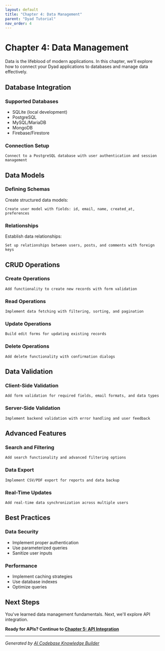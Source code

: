 ```yaml
---
layout: default
title: "Chapter 4: Data Management"
parent: "Dyad Tutorial"
nav_order: 4
---
```


# Chapter 4: Data Management

Data is the lifeblood of modern applications. In this chapter, we'll explore how to connect your Dyad applications to databases and manage data effectively.

## Database Integration

### Supported Databases

- SQLite (local development)
- PostgreSQL
- MySQL/MariaDB
- MongoDB
- Firebase/Firestore

### Connection Setup

```
Connect to a PostgreSQL database with user authentication and session management
```

## Data Models

### Defining Schemas

Create structured data models:

```
Create user model with fields: id, email, name, created_at, preferences
```

### Relationships

Establish data relationships:

```
Set up relationships between users, posts, and comments with foreign keys
```

## CRUD Operations

### Create Operations

```
Add functionality to create new records with form validation
```

### Read Operations

```
Implement data fetching with filtering, sorting, and pagination
```

### Update Operations

```
Build edit forms for updating existing records
```

### Delete Operations

```
Add delete functionality with confirmation dialogs
```

## Data Validation

### Client-Side Validation

```
Add form validation for required fields, email formats, and data types
```

### Server-Side Validation

```
Implement backend validation with error handling and user feedback
```

## Advanced Features

### Search and Filtering

```
Add search functionality and advanced filtering options
```

### Data Export

```
Implement CSV/PDF export for reports and data backup
```

### Real-Time Updates

```
Add real-time data synchronization across multiple users
```

## Best Practices

### Data Security

- Implement proper authentication
- Use parameterized queries
- Sanitize user inputs

### Performance

- Implement caching strategies
- Use database indexes
- Optimize queries

## Next Steps

You've learned data management fundamentals. Next, we'll explore API integration.

**Ready for APIs? Continue to [Chapter 5: API Integration](05-api-integration.md)**

---

*Generated by [AI Codebase Knowledge Builder](https://github.com/The-Pocket/Tutorial-Codebase-Knowledge)*
